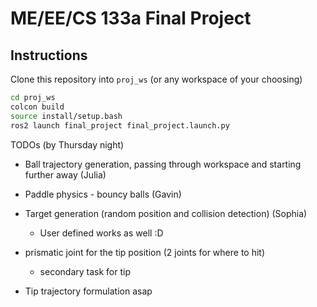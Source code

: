# ME/EE/CS 133a Final Project

## Instructions

Clone this repository into `proj_ws` (or any workspace of your choosing)

```bash
cd proj_ws
colcon build
source install/setup.bash
ros2 launch final_project final_project.launch.py
```

TODOs (by Thursday night)

- Ball trajectory generation, passing through workspace and starting further away (Julia)
- Paddle physics - bouncy balls (Gavin)
- Target generation (random position and collision detection) (Sophia)
    - User defined works as well :D

- prismatic joint for the tip position (2 joints for where to hit)
    - secondary task for tip
- Tip trajectory formulation asap
